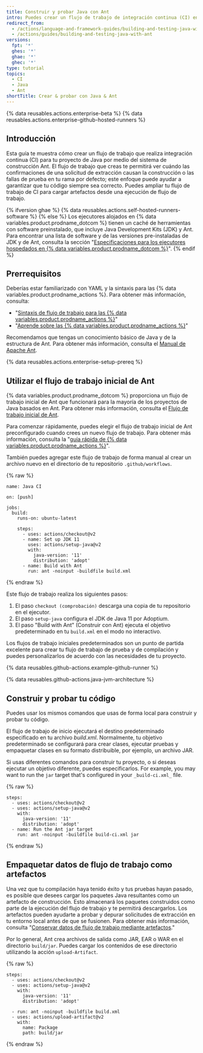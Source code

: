 ```yaml
---
title: Construir y probar Java con Ant
intro: Puedes crear un flujo de trabajo de integración continua (CI) en Acciones de GitHub para construir y probar tu proyecto Java con Ant.
redirect_from:
  - /actions/language-and-framework-guides/building-and-testing-java-with-ant
  - /actions/guides/building-and-testing-java-with-ant
versions:
  fpt: '*'
  ghes: '*'
  ghae: '*'
  ghec: '*'
type: tutorial
topics:
  - CI
  - Java
  - Ant
shortTitle: Crear & probar con Java & Ant
---
```


{% data reusables.actions.enterprise-beta %}
{% data reusables.actions.enterprise-github-hosted-runners %}

## Introducción

Esta guía te muestra cómo crear un flujo de trabajo que realiza integración continua (CI) para tu proyecto de Java por medio del sistema de construcción Ant. El flujo de trabajo que creas te permitirá ver cuándo las confirmaciones de una solicitud de extracción causan la construcción o las fallas de prueba en tu rama por defecto; este enfoque puede ayudar a garantizar que tu código siempre sea correcto. Puedes ampliar tu flujo de trabajo de CI para cargar artefactos desde una ejecución de flujo de trabajo.

{% ifversion ghae %}
{% data reusables.actions.self-hosted-runners-software %}
{% else %}
Los ejecutores alojados en {% data variables.product.prodname_dotcom %} tienen un caché de herramientas con software preinstalado, que incluye Java Development Kits (JDK) y Ant. Para encontrar una lista de software y de las versiones pre-instaladas de JDK y de Ant, consulta la sección "[Especificaciones para los ejecutores hospedados en {% data variables.product.prodname_dotcom %}](/actions/reference/specifications-for-github-hosted-runners/#supported-software)".
{% endif %}

## Prerrequisitos

Deberías estar familiarizado con YAML y la sintaxis para las {% data variables.product.prodname_actions %}. Para obtener más información, consulta:
- "[Sintaxis de flujo de trabajo para las {% data variables.product.prodname_actions %}](/actions/automating-your-workflow-with-github-actions/workflow-syntax-for-github-actions)"
- "[Aprende sobre las {% data variables.product.prodname_actions %}](/actions/learn-github-actions)"

Recomendamos que tengas un conocimiento básico de Java y de la estructura de Ant. Para obtener más información, consulta el [Manual de Apache Ant](https://ant.apache.org/manual/).

{% data reusables.actions.enterprise-setup-prereq %}

## Utilizar el flujo de trabajo inicial de Ant

{% data variables.product.prodname_dotcom %} proporciona un flujo de trabajo inicial de Ant que funcionará para la mayoría de los proyectos de Java basados en Ant. Para obtener más información, consulta el [Flujo de trabajo inicial de Ant](https://github.com/actions/starter-workflows/blob/main/ci/ant.yml).

Para comenzar rápidamente, puedes elegir el flujo de trabajo inicial de Ant preconfigurado cuando crees un nuevo flujo de trabajo. Para obtener más información, consulta la "[guía rápida de {% data variables.product.prodname_actions %}](/actions/quickstart)".

También puedes agregar este flujo de trabajo de forma manual al crear un archivo nuevo en el directorio de tu repositorio `.github/workflows`.

{% raw %}
```yaml{:copy}
name: Java CI

on: [push]

jobs:
  build:
    runs-on: ubuntu-latest

    steps:
      - uses: actions/checkout@v2
      - name: Set up JDK 11
        uses: actions/setup-java@v2
        with:
          java-version: '11'
          distribution: 'adopt'
      - name: Build with Ant
        run: ant -noinput -buildfile build.xml
```
{% endraw %}

Este flujo de trabajo realiza los siguientes pasos:

1. El paso `checkout (comprobación)` descarga una copia de tu repositorio en el ejecutor.
2. El paso `setup-java` configura el JDK de Java 11 por Adoptium.
3. El paso "Build with Ant" (Construir con Ant) ejecuta el objetivo predeterminado en tu `build.xml` en el modo no interactivo.

Los flujos de trabajo iniciales predeterminados son un punto de partida excelente para crear tu flujo de trabajo de prueba y de compilación y puedes personalizarlos de acuerdo con las necesidades de tu proyecto.

{% data reusables.github-actions.example-github-runner %}

{% data reusables.github-actions.java-jvm-architecture %}

## Construir y probar tu código

Puedes usar los mismos comandos que usas de forma local para construir y probar tu código.

El flujo de trabajo de inicio ejecutará el destino predeterminado especificado en tu archivo _build.xml_.  Normalmente, tu objetivo predeterminado se configurará para crear clases, ejecutar pruebas y empaquetar clases en su formato distribuible, por ejemplo, un archivo JAR.

Si usas diferentes comandos para construir tu proyecto, o si deseas ejecutar un objetivo diferente, puedes especificarlos. For example, you may want to run the `jar` target that's configured in your `_build-ci.xml_` file.

{% raw %}
```yaml{:copy}
steps:
  - uses: actions/checkout@v2
  - uses: actions/setup-java@v2
    with:
      java-version: '11'
      distribution: 'adopt'
  - name: Run the Ant jar target
    run: ant -noinput -buildfile build-ci.xml jar
```
{% endraw %}

## Empaquetar datos de flujo de trabajo como artefactos

Una vez que tu compilación haya tenido éxito y tus pruebas hayan pasado, es posible que desees cargar los paquetes Java resultantes como un artefacto de construcción. Esto almacenará los paquetes construidos como parte de la ejecución del flujo de trabajo y te permitirá descargarlos. Los artefactos pueden ayudarte a probar y depurar solicitudes de extracción en tu entorno local antes de que se fusionen. Para obtener más información, consulta "[Conservar datos de flujo de trabajo mediante artefactos](/actions/automating-your-workflow-with-github-actions/persisting-workflow-data-using-artifacts)."

Por lo general, Ant crea archivos de salida como JAR, EAR o WAR en el directorio `build/jar`. Puedes cargar los contenidos de ese directorio utilizando la acción `upload-Artifact`.

{% raw %}
```yaml{:copy}
steps:
  - uses: actions/checkout@v2
  - uses: actions/setup-java@v2
    with:
      java-version: '11'
      distribution: 'adopt'

  - run: ant -noinput -buildfile build.xml
  - uses: actions/upload-artifact@v2
    with:
      name: Package
      path: build/jar
```
{% endraw %}
